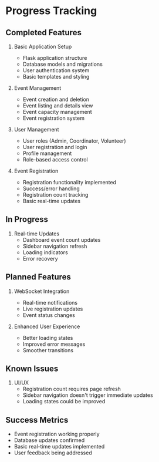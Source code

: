 # Progress Tracking

## Completed Features
1. Basic Application Setup
   - Flask application structure
   - Database models and migrations
   - User authentication system
   - Basic templates and styling

2. Event Management
   - Event creation and deletion
   - Event listing and details view
   - Event capacity management
   - Event registration system

3. User Management
   - User roles (Admin, Coordinator, Volunteer)
   - User registration and login
   - Profile management
   - Role-based access control

4. Event Registration
   - Registration functionality implemented
   - Success/error handling
   - Registration count tracking
   - Basic real-time updates

## In Progress
1. Real-time Updates
   - Dashboard event count updates
   - Sidebar navigation refresh
   - Loading indicators
   - Error recovery

## Planned Features
1. WebSocket Integration
   - Real-time notifications
   - Live registration updates
   - Event status changes

2. Enhanced User Experience
   - Better loading states
   - Improved error messages
   - Smoother transitions

## Known Issues
1. UI/UX
   - Registration count requires page refresh
   - Sidebar navigation doesn't trigger immediate updates
   - Loading states could be improved

## Success Metrics
- Event registration working properly
- Database updates confirmed
- Basic real-time updates implemented
- User feedback being addressed 